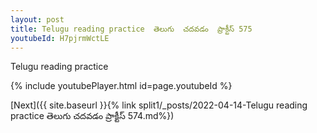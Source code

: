 ```yaml
---
layout: post
title: Telugu reading practice  తెలుగు  చదవడం  ప్రాక్టీస్ 575
youtubeId: H7pjrmWctLE
---
```

 
 
Telugu reading practice
 
 
 
 
 


{% include youtubePlayer.html id=page.youtubeId %}
 
[Next]({{ site.baseurl }}{% link  split1/_posts/2022-04-14-Telugu reading practice  తెలుగు  చదవడం  ప్రాక్టీస్ 574.md%})
 
